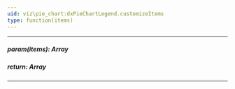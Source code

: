 ```yaml
---
uid: viz\pie_chart:dxPieChartLegend.customizeItems
type: function(items)
---
```

---
##### param(items): Array<PieChartLegendItem>
<!-- Description goes here -->

##### return: Array<PieChartLegendItem>
<!-- Description goes here -->

---

